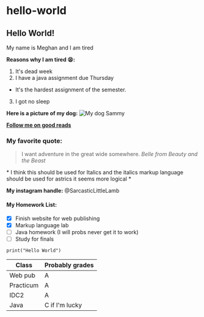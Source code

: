 # hello-world

## Hello World!

My name is Meghan and I am tired

**Reasons why I am tired :tired_face::**
1. It's dead week
2. I have a java assignment due Thursday
  * It's the hardest assignment of the semester.
3. I got no sleep

**Here is a picture of my dog:**
![My dog Sammy](https://scontent-msp1-1.xx.fbcdn.net/v/t1.0-9/12642936_10205405904935558_7927909481976493916_n.jpg?_nc_cat=110&_nc_ht=scontent-msp1-1.xx&oh=ae95b21f2cab753a61e0077af6135fa1&oe=5D654CBD)

**[Follow me on good reads](https://www.goodreads.com/user/show/19307356-meghan)**

### My favorite quote:

> I want adventure 
> in the great wide somewhere.
            *Belle from Beauty and the Beast*
            
\* I think this should be used for Italics and the italics markup language should be used for astrics it seems more logical \*

**My instagram handle:**
@SarcasticLittleLamb

#### My Homework List:

- [x] Finish website for web publishing
- [x] Markup language lab
- [ ] Java homework (I will probs never get it to work)
- [ ] Study for finals

``` 
print("Hello World")
```

Class | Probably grades
------------ | -------------
Web pub | A
Practicum | A
IDC2 | A
Java | C if I'm lucky
